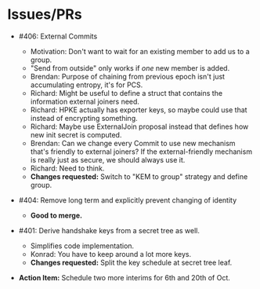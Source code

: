 # Issues/PRs

- #406: External Commits
  - Motivation: Don't want to wait for an existing member to add us to a group.
  - "Send from outside" only works if *one* new member is added.
  - Brendan: Purpose of chaining from previous epoch isn't just accumulating entropy, it's for PCS.
  - Richard: Might be useful to define a struct that contains the information external joiners need.
  - Richard: HPKE actually has exporter keys, so maybe could use that instead of encrypting something.
  - Richard: Maybe use ExternalJoin proposal instead that defines how new init secret is computed.
  - Brendan: Can we change every Commit to use new mechanism that's friendly to external joiners? If the external-friendly mechanism is really just as secure, we should always use it.
  - Richard: Need to think.
  - **Changes requested:** Switch to "KEM to group" strategy and define group.

- #404: Remove long term and explicitly prevent changing of identity
  - **Good to merge.**

- #401: Derive handshake keys from a secret tree as well.
  - Simplifies code implementation.
  - Konrad: You have to keep around a lot more keys.
  - **Changes requested:** Split the key schedule at secret tree leaf.

- **Action Item:** Schedule two more interims for 6th and 20th of Oct.

